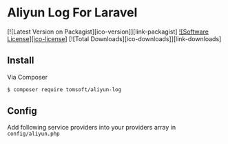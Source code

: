 # Aliyun Log For Laravel

[![Latest Version on Packagist][ico-version]][link-packagist]
[![Software License][ico-license]](LICENSE.md)
[![Total Downloads][ico-downloads]][link-downloads]

## Install

Via Composer

``` bash
$ composer require tomsoft/aliyun-log
```

## Config

Add following service providers into your providers array in `config/aliyun.php`

